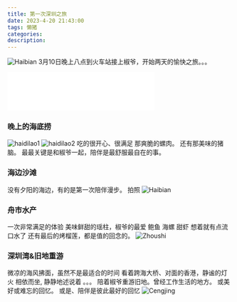 ```yaml
---
title: 第一次深圳之旅
date: 2023-4-20 21:43:00
tags: 懒猪
categories:
description:
---
```

![Haibian](/images/2023/ShenZhen1.jpeg)
3月10日晚上八点到火车站接上椒爷，开始两天的愉快之旅。。。
<!--more-->
<iframe frameborder="no" border="0" marginwidth="0" marginheight="0" width=330 height=86 src="//music.163.com/outchain/player?type=2&id=1448422465&auto=1&height=66"></iframe>

### 晚上的海底捞
![haidilao1](/images/2023/haidilao1.jpeg)
![haidilao2](/images/2023/haidilao2.jpeg)
吃的很开心、很满足
那爽脆的螺肉。
还有那美味的猪脑。
最最关键是和椒爷一起，陪伴是最舒服最自在的事。

### 海边沙滩
没有夕阳的海边，有的是第一次陪伴漫步。
拍照
![Haibian](/images/2023/haibian2.jpeg)

### 舟市水产
一次非常满足的体验
美味鲜甜的瑶柱，椒爷的最爱
鲍鱼
海螺
甜虾
想着就有点流口水了
还有最后的烤榴莲，都是值的回念的。
![Zhoushi](/images/2023/zhoushanshuican.jpeg)

### 深圳湾&旧地重游 
微凉的海风拂面，虽然不是最适合的时间
看着跨海大桥、对面的香港，静谧的灯火
相依而坐, 静静地述说着
。。。
陪着椒爷重游旧地。曾经工作生活的地方。
或美好或难忘的回忆。
或是、陪伴是彼此最好的回忆
![Cengjing](/images/2023/chongyoujiudi.jpeg)
